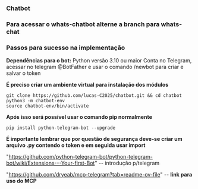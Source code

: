 ### Chatbot

### Para acessar o whats-chatbot alterne a branch para whats-chat

### Passos para sucesso na implementação

**Dependências para o bot:**
  Python versão 3.10 ou maior
  Conta no Telegram, acessar no telegram @BotFather e usar o comando /newbot para criar e salvar o token

**É preciso criar um ambiente virtual para instalação dos módulos**
```
git clone https://github.com/lucas-C2025/chatbot.git && cd chatbot
python3 -m chatbot-env
source chatbot-env/bin/activate
```
**Após isso será possível usar o comando pip normalmente**
```
pip install python-telegram-bot --upgrade
```
**É importante lembrar que por questão de segurança deve-se criar um arquivo .py contendo o token e em seguida usar import**


"https://github.com/python-telegram-bot/python-telegram-bot/wiki/Extensions---Your-first-Bot" -- introdução p/telegram

"https://github.com/dryeab/mcp-telegram?tab=readme-ov-file"  -- **link para uso do MCP**

